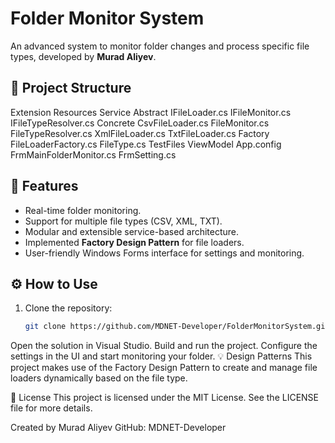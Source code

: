 # Folder Monitor System

An advanced system to monitor folder changes and process specific file types, developed by **Murad Aliyev**.

## 📁 Project Structure
Extension
Resources
Service
Abstract
IFileLoader.cs
IFileMonitor.cs
IFileTypeResolver.cs
Concrete
CsvFileLoader.cs
FileMonitor.cs
FileTypeResolver.cs
XmlFileLoader.cs
TxtFileLoader.cs
Factory
FileLoaderFactory.cs
FileType.cs
TestFiles
ViewModel
App.config
FrmMainFolderMonitor.cs
FrmSetting.cs


## 🚀 Features
- Real-time folder monitoring.
- Support for multiple file types (CSV, XML, TXT).
- Modular and extensible service-based architecture.
- Implemented **Factory Design Pattern** for file loaders.
- User-friendly Windows Forms interface for settings and monitoring.

## ⚙️ How to Use
1. Clone the repository:  
   ```bash
   git clone https://github.com/MDNET-Developer/FolderMonitorSystem.git
Open the solution in Visual Studio.
Build and run the project.
Configure the settings in the UI and start monitoring your folder.
💡 Design Patterns
This project makes use of the Factory Design Pattern to create and manage file loaders dynamically based on the file type.

📜 License
This project is licensed under the MIT License. See the LICENSE file for more details.

Created by Murad Aliyev
GitHub: MDNET-Developer
